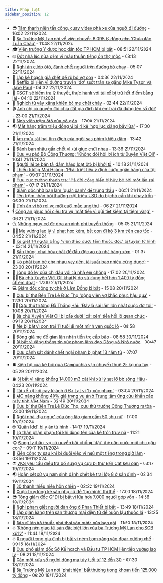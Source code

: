 ```yaml
---
title: Pháp luật
sidebar_position: 12
---
```


<!-- vnexpress-phap-luat:START -->
- 😎 [Tám thanh niên tấn công, quay video phá xe của người đi đường](https://vnexpress.net/tam-thanh-nien-tan-cong-quay-video-pha-xe-cua-nguoi-di-duong-4819349.html) - 16:02 22/11/2024
- 🥰 [Bà Trương Mỹ Lan nói về việc chuyển 6.095 tỷ đồng cho &#39;Chúa đảo Tuần Châu&#39;](https://vnexpress.net/ba-truong-my-lan-noi-ve-viec-chuyen-6-095-ty-dong-cho-chua-dao-tuan-chau-4819312.html) - 11:48 22/11/2024
- 🎓 [Viện trưởng Y dược học dân tộc TP HCM bị bắt](https://vnexpress.net/vien-truong-y-duoc-hoc-dan-toc-tp-hcm-bi-bat-4819241.html) - 08:51 22/11/2024
- 🤓 [Đốt nhà lúc nửa đêm vì mâu thuẫn tiếng ồn thợ mộc](https://vnexpress.net/dot-nha-luc-nua-dem-vi-mau-thuan-tieng-on-tho-moc-4819189.html) - 08:13 22/11/2024
- 🎊 [Nghi án cướp ôtô, đánh chết người trên đường bỏ chạy](https://vnexpress.net/nghi-an-cuop-oto-danh-chet-nguoi-tren-duong-bo-chay-4819145.html) - 05:07 22/11/2024
- 🙉 [Lập kế hoạch giả chết để rũ bỏ vợ con](https://vnexpress.net/gia-chet-de-ru-bo-vo-con-4819129.html) - 04:36 22/11/2024
- 🤡 [Netflix bị kiện vì đường truyền &#39;đơ&#39; suốt trận so găng Mike Tyson và Jake Paul](https://vnexpress.net/netflix-bi-kien-vi-duong-truyen-do-suot-tran-so-gang-mike-tyson-va-jake-paul-4819084.html) - 04:32 22/11/2024
- 🗽 [CSGT sẽ kiểm tra lý thuyết, thực hành với tài xế bị trừ hết điểm bằng lái](https://vnexpress.net/csgt-se-kiem-tra-ly-thuyet-thuc-hanh-voi-tai-xe-bi-tru-het-diem-bang-lai-4819083.html) - 04:10 22/11/2024
- 🌋 [Nghịch tử vẩy xăng khiến bố mẹ chết cháy](https://vnexpress.net/nghich-tu-vay-xang-khien-bo-me-chet-chay-4819022.html) - 02:44 22/11/2024
- 🎬 [Anh chị có quyền đòi chia đất gia đình khi em trai đã đứng tên sổ đỏ?](https://vnexpress.net/anh-chi-co-quyen-doi-chia-dat-gia-dinh-khi-em-trai-da-dung-ten-so-do-4815326.html) - 23:00 21/11/2024
- 💯 [Sinh viên trộm ôtô của cô giáo](https://vnexpress.net/sinh-vien-trom-oto-cua-co-giao-4818929.html) - 17:00 21/11/2024
- 🌏 [Mất hàng trăm triệu đồng vì bị 4 kẻ &#39;hợp lực giăng bẫy lừa&#39;](https://vnexpress.net/bay-dang-tin-tuyen-dung-qua-facebook-lua-tien-nguoi-can-viec-lam-4818892.html) - 17:00 21/11/2024
- 🌊 [Âm mưu sát hại tình địch của ngôi sao phim khiêu dâm](https://vnexpress.net/am-muu-hai-chong-nguoi-tinh-cua-ngoi-sao-phim-khieu-dam-4818900.html) - 13:42 21/11/2024
- 💂 [Đánh bạn nhậu gần chết vì xúi giục chửi nhau](https://vnexpress.net/danh-ban-nhau-gan-chet-vi-xui-giuc-chui-nhau-4818910.html) - 13:36 21/11/2024
- 🎡 [Cựu vụ phó Bộ Công Thương: &#39;Không đòi hỏi lợi ích từ Xuyên Việt Oil&#39;](https://vnexpress.net/cuu-vu-pho-bo-cong-thuong-khong-doi-hoi-loi-ich-tu-xuyen-viet-oil-4818862.html) - 10:41 21/11/2024
- 🫶 [Người lái xe bán tải đâm hàng loạt ôtô bị khởi tố](https://vnexpress.net/nguoi-lai-xe-ban-tai-dam-hang-loat-oto-bi-khoi-to-4818828.html) - 10:18 21/11/2024
- 🐲 [Thiếu tướng Mai Hoàng: &#39;Phải triệt tiêu ý định cướp ngân hàng của tội phạm&#39;](https://vnexpress.net/thieu-tuong-mai-hoang-phai-triet-tieu-y-dinh-cuop-ngan-hang-cua-toi-pham-4818643.html) - 09:37 21/11/2024
- 🚀 [Cựu cục trưởng thanh tra: &#39;Cả đời cống hiến bị hủy bỏ bởi một lần sai phạm&#39;](https://vnexpress.net/cuu-cuc-truong-thanh-tra-ca-doi-cong-hien-bi-huy-bo-boi-mot-lan-sai-pham-4818722.html) - 07:17 21/11/2024
- 🎊 [Giám đốc nhờ bạn làm &#39;quân xanh&#39; để trúng thầu](https://vnexpress.net/giam-doc-nho-ban-lam-quan-xanh-de-trung-thau-4818713.html) - 06:51 21/11/2024
- 🤗 [Tên trộm nhận bồi thường một triệu USD do bị chó cắn khi chạy trốn](https://vnexpress.net/ten-trom-nhan-boi-thuong-mot-trieu-usd-do-bi-cho-can-khi-chay-tron-4818673.html) - 06:39 21/11/2024
- 🗽 [Lĩnh án vì bỏ rơi vợ mới cưới mắc ung thư](https://vnexpress.net/linh-an-vi-bo-roi-vo-mac-ung-thu-sau-hai-thang-cuoi-4818682.html) - 06:27 21/11/2024
- 🕴 [Công an phục hồi điều tra vụ &#39;mất tiền vì gửi tiết kiệm tại tiệm vàng&#39;](https://vnexpress.net/cong-an-phuc-hoi-dieu-tra-vu-mat-tien-vi-gui-tiet-kiem-tai-tiem-vang-4818683.html) - 06:21 21/11/2024
- 🌜 [Những nguy cơ đe dọa an ninh phi truyền thống](https://vnexpress.net/nhung-nguy-co-de-doa-an-ninh-phi-truyen-thong-4818678.html) - 05:05 21/11/2024
- 🧑‍🏫 [Mẹ vướng lao lý vì phạt học kém, bắt con đi bộ 3 km trên cao tốc](https://vnexpress.net/me-vuong-lao-ly-vi-phat-hoc-kem-bat-con-di-bo-3-km-tren-cao-toc-4818656.html) - 04:52 21/11/2024
- 🦩 [Kẻ giết 14 người bằng &#39;viên thảo dược tẩm thuốc độc&#39; bị tuyên tử hình](https://vnexpress.net/ke-giet-14-nguoi-bang-vien-thao-duoc-tam-thuoc-doc-bi-tuyen-tu-hinh-4818559.html) - 03:14 21/11/2024
- 💼 [Bắn thủng chai hóa chất để đầu độc ao cá nhà hàng xóm](https://vnexpress.net/ban-thung-chai-hoa-chat-de-dau-doc-ao-ca-nha-hang-xom-4818502.html) - 01:37 21/11/2024
- 💫 [Có phải bạn bè cho nhau vay tiền, lãi suất bao nhiêu cũng được?](https://vnexpress.net/co-phai-ban-be-cho-nhau-vay-tien-lai-suat-bao-nhieu-cung-duoc-4817929.html) - 23:00 20/11/2024
- 🦅 [Lòng đố kỵ của chị dâu với cả nhà em chồng](https://vnexpress.net/long-do-ky-cua-chi-dau-voi-ca-nha-em-chong-4818437.html) - 17:02 20/11/2024
- 🧑‍💻 [Bà chủ Xuyên Việt Oil khai lý do sử dụng hết hơn 1.400 tỷ đồng chiếm đoạt](https://vnexpress.net/ba-chu-xuyen-viet-oil-khai-ly-do-su-dung-het-hon-1-400-ty-dong-chiem-doat-4818426.html) - 17:00 20/11/2024
- 💻 [Giám đốc công ty chè ở Lâm Đồng bị bắt](https://vnexpress.net/giam-doc-cong-ty-che-o-lam-dong-bi-bat-4818465.html) - 15:08 20/11/2024
- 🤠 [Cựu bí thư Bến Tre Lê Đức Thọ &#39;động viên vợ khắc phục hậu quả&#39;](https://vnexpress.net/cuu-bi-thu-ben-tre-le-duc-tho-dong-vien-vo-khac-phuc-hau-qua-4818432.html) - 12:30 20/11/2024
- 🧑‍🏫 [Cựu thứ trưởng Đỗ Thắng Hải: &#39;Đây là sai lầm lớn nhất cuộc đời tôi&#39;](https://vnexpress.net/cuu-thu-truong-do-thang-hai-day-la-sai-lam-lon-nhat-cuoc-doi-toi-4818410.html) - 10:08 20/11/2024
- 🌈 [Bà chủ Xuyên Việt Oil bị cấp dưới &#39;cắt xén&#39; tiền hối lộ quan chức](https://vnexpress.net/ba-chu-xuyen-viet-oil-bi-cap-duoi-cat-xen-tien-hoi-lo-quan-chuc-4818232.html) - 09:13 20/11/2024
- 🌮 [Mẹ bị bắt vì con trai 11 tuổi đi một mình ven quốc lộ](https://vnexpress.net/me-bi-bat-vi-de-con-trai-11-tuoi-di-mot-minh-ngoai-quoc-lo-4818322.html) - 08:58 20/11/2024
- 🐲 [Đóng giả mẹ để gian lận nhận tiền trợ cấp bão](https://vnexpress.net/dong-gia-me-de-gian-lan-nhan-tien-tro-cap-bao-4818306.html) - 08:58 20/11/2024
- 🧰 [Bị bắt vì đăng thông tin xúc phạm lãnh đạo Đảng và Nhà nước](https://vnexpress.net/bi-bat-vi-dang-thong-tin-xuc-pham-lanh-dao-dang-va-nha-nuoc-4818316.html) - 08:47 20/11/2024
- 💄 [Cựu cảnh sát đánh chết nghi phạm bị phạt 13 năm tù](https://vnexpress.net/cuu-canh-sat-danh-chet-nghi-pham-bi-phat-13-nam-tu-4818272.html) - 07:07 20/11/2024
- ⛽️ [Biện hộ của kẻ bơi qua Campuchia vận chuyển thuê 25 kg ma túy](https://vnexpress.net/bien-ho-cua-ke-boi-qua-campuchia-van-chuyen-thue-25-kg-ma-tuy-4818136.html) - 05:29 20/11/2024
- ⛽️ [Bị bắt vì nâng khống 14.000 m3 cát khi xử lý sạt lở bờ sông Hậu](https://vnexpress.net/bi-bat-vi-nang-khong-14-000-m3-cat-khi-xu-ly-sat-lo-bo-song-hau-4818130.html) - 04:23 20/11/2024
- 💂 [Tài xế xịt hơi cay khách ở Đà Lạt vì &#39;bị xúc phạm&#39;](https://vnexpress.net/tai-xe-xit-hoi-cay-khach-o-da-lat-vi-bi-xuc-pham-4818113.html) - 03:04 20/11/2024
- 🤔 [AIC nâng khống 40% giá trong vụ án ở Trung tâm ứng cứu khẩn cấp máy tính Việt Nam](https://vnexpress.net/aic-nang-khong-40-gia-trong-vu-an-o-trung-tam-ung-cuu-khan-cap-may-tinh-viet-nam-4818109.html) - 02:49 20/11/2024
- 🧐 [Cựu bí thư Bến Tre Lê Đức Thọ, cựu thứ trưởng Công Thương ra tòa](https://vnexpress.net/cuu-bi-thu-ben-tre-le-duc-tho-cuu-thu-truong-cong-thuong-ra-toa-4817996.html) - 23:00 19/11/2024
- 🎃 [Ngôi nhà &#39;địa ngục&#39; của ông lão giam cầm 50 phụ nữ](https://vnexpress.net/ngoi-nha-dia-nguc-cua-ong-lao-giam-cam-50-phu-nu-4817982.html) - 17:00 19/11/2024
- 🤓 [&#39;Quân Idol&#39; bị y án tử hình](https://vnexpress.net/quan-idol-bi-y-an-tu-hinh-4817990.html) - 14:17 19/11/2024
- 💃 [Lộ thân phận phạm tội khi dùng tên của kẻ trốn truy nã](https://vnexpress.net/lo-than-phan-pham-toi-khi-dung-ten-cua-ke-tron-truy-na-4817983.html) - 11:21 19/11/2024
- 🐵 [Đang ly thân, vợ có quyền bắt chồng &#39;đặt&#39; thẻ căn cước mới cho gặp con?](https://vnexpress.net/dang-ly-than-vo-co-quyen-bat-chong-dat-the-can-cuoc-moi-cho-gap-con-4817911.html) - 09:11 19/11/2024
- 🤖 [Kiện công ty sau khi bị đuổi việc vì ngủ một tiếng trong giờ làm](https://vnexpress.net/kien-cong-ty-sau-khi-bi-duoi-viec-vi-ngu-trong-gio-lam-4817744.html) - 03:56 19/11/2024
- ⚗️ [VKS yêu cầu điều tra bổ sung vụ cựu bí thư Bến Cát kêu oan](https://vnexpress.net/vks-yeu-cau-dieu-tra-bo-sung-vu-cuu-bi-thu-ben-cat-keu-oan-4817705.html) - 03:17 19/11/2024
- 🌏 [Hoãn xét xử vụ nam sinh đánh chết bé trai lớp 8 ở sân đình](https://vnexpress.net/nam-sinh-ra-toa-trong-vu-danh-chet-be-trai-lop-8-o-san-dinh-4817670.html) - 02:34 19/11/2024
- 🦆 [30 thanh thiếu niên hỗn chiến](https://vnexpress.net/30-thanh-thieu-nien-hon-chien-4817665.html) - 02:22 19/11/2024
- 🐎 [Cuộc truy lùng kẻ săn phụ nữ để &#39;tạo hình&#39; thi thể](https://vnexpress.net/cuoc-truy-lung-ke-san-phu-nu-de-tao-hinh-thi-the-4817520.html) - 17:00 18/11/2024
- 😎 [Tổng giám đốc GFDI bị bắt vì lừa hơn 7.000 người góp vốn](https://vnexpress.net/tong-giam-doc-gfdi-bi-bat-vi-lua-7-000-nguoi-gop-von-3-700-ty-dong-4817557.html) - 14:56 18/11/2024
- 💪 [Nghi phạm giết người đàn ông ở Phan Thiết bị bắt](https://vnexpress.net/nghi-pham-giet-nguoi-dan-ong-o-phan-thiet-bi-bat-4817548.html) - 13:49 18/11/2024
- 🤡 [Lập gian hàng trên sàn thương mại điện tử để buôn lậu thuốc lá](https://vnexpress.net/lap-gian-hang-tren-san-thuong-mai-dien-tu-de-buon-lau-thuoc-la-4817540.html) - 13:25 18/11/2024
- 🌁 [Bác sĩ lén bỏ thuốc phá thai vào nước của bạn gái](https://vnexpress.net/bac-si-len-bo-thuoc-khien-ban-gai-say-thai-4817532.html) - 11:50 18/11/2024
- 🔥 [&#39;Không nên giao tài sản đặc biệt lớn của bà Trương Mỹ Lan cho SCB xử lý&#39;](https://vnexpress.net/khong-nen-giao-tai-san-dac-biet-lon-cua-ba-truong-my-lan-cho-scb-xu-ly-4817529.html) - 11:44 18/11/2024
- 🔥 [8 người trong gia đình bị bắt vì ném bom xăng vào đoàn cưỡng chế](https://vnexpress.net/8-nguoi-trong-gia-dinh-bi-bat-vi-nem-bom-xang-vao-doan-cuong-che-4817460.html) - 09:15 18/11/2024
- 👺 [Cựu phó giám đốc Sở Kế hoạch và Đầu tư TP HCM liên tiếp vướng lao lý](https://vnexpress.net/cuu-pho-giam-doc-so-ke-hoach-va-dau-tu-tp-hcm-lien-tiep-vuong-lao-ly-4817403.html) - 08:21 18/11/2024
- 🎊 [Gần một nửa số người dùng ma túy tuổi từ 12 đến 30](https://vnexpress.net/gan-mot-nua-so-nguoi-dung-ma-tuy-tuoi-tu-12-den-30-4817382.html) - 07:30 18/11/2024
- 🎊 [Bà Trương Mỹ Lan nói &#39;phát hiện&#39; bất thường trong khoản tiền 125.000 tỷ đồng](https://vnexpress.net/ba-truong-my-lan-noi-phat-hien-bat-thuong-trong-khoan-tien-125-000-ty-dong-4817359.html) - 06:20 18/11/2024<!-- vnexpress-phap-luat:END -->
